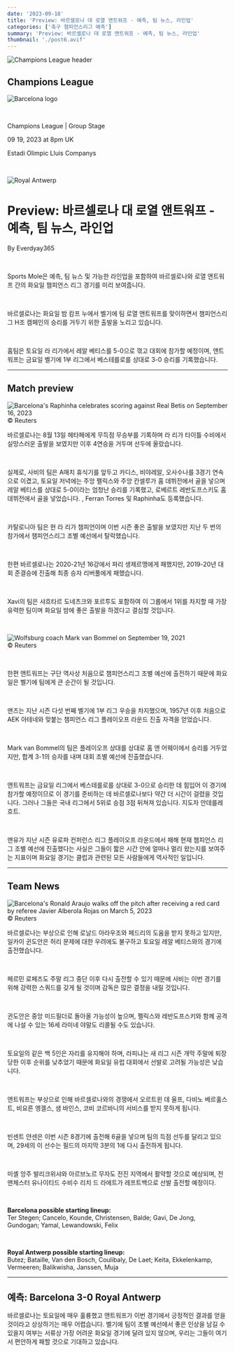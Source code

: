 ```yaml
---
date: '2023-09-18'
title: 'Preview: 바르셀로나 대 로열 앤트워프 - 예측, 팀 뉴스, 라인업'
categories: ['축구 챔피언스리그 예측']
summary: 'Preview: 바르셀로나 대 로열 앤트워프 - 예측, 팀 뉴스, 라인업'
thumbnail: './post6.avif'
---
```


![Champions League header](https://sm.imgix.net/19/40/cl-header.jpg?w=676&h=60&auto=compress,format&fit=clip 'Champions League header')

## Champions League

![Barcelona logo](https://sm.imgix.net/19/06/barlog.png?w=60&h=60&auto=compress,format&fit=clip 'Barcelona logo')

<br />

Champions League | Group Stage

09 19, 2023 at 8pm UK

Estadi Olimpic Lluis Companys

<br />

![Royal Antwerp](https://sm.imgix.net/23/29/antlog.png?w=60&h=60&auto=compress,format&fit=clip 'Royal Antwerp')

# Preview: 바르셀로나 대 로열 앤트워프 - 예측, 팀 뉴스, 라인업

By Everdyay365

<br />

Sports Mole은 예측, 팀 뉴스 및 가능한 라인업을 포함하여 바르셀로나와 로열 앤트워프 간의 화요일 챔피언스 리그 경기를 미리 보여줍니다.

<br />

바르셀로나는 화요일 밤 캄프 누에서 벨기에 팀 로열 앤트워프를 맞이하면서 챔피언스리그 H조 캠페인의 승리를 거두기 위한 출발을 노리고 있습니다.

<br />

홈팀은 토요일 라 리가에서 레알 베티스를 5-0으로 꺾고 대회에 참가할 예정이며, 앤트워프는 금요일 벨기에 1부 리그에서 베스테를로를 상대로 3-0 승리를 기록했습니다.

---

## Match preview

![Barcelona's Raphinha celebrates scoring against Real Betis on September 16, 2023](https://sm.imgix.net/23/37/barbet.JPG?w=640&h=480&auto=compress,format&fit=clip "Barcelona's Raphinha celebrates scoring against Real Betis on September 16, 2023")<br/>© Reuters

바르셀로나는 8월 13일 헤타페에게 무득점 무승부를 기록하며 라 리가 타이틀 수비에서 실망스러운 출발을 보였지만 이후 4연승을 거두며 선두에 올랐습니다.

<br />

실제로, 사비의 팀은 A매치 휴식기를 앞두고 카디스, 비야레알, 오사수나를 3경기 연속으로 이겼고, 토요일 저녁에는 주앙 펠릭스와 주앙 칸셀루가 홈 데뷔전에서 골을 넣으며 레알 베티스를 상대로 5-0이라는 엄청난 승리를 기록했고, 로베르트 레반도프스키도 홈 데뷔전에서 골을 넣었습니다. , Ferran Torres 및 Raphinha도 등록했습니다.

<br />

카탈로니아 팀은 현 라 리가 챔피언이며 이번 시즌 좋은 출발을 보였지만 지난 두 번의 참가에서 챔피언스리그 조별 예선에서 탈락했습니다.

<br />

한편 바르셀로나는 2020-21년 16강에서 파리 생제르맹에게 패했지만, 2019-20년 대회 준결승에 진출해 최종 승자 리버풀에게 패했습니다.

<br />

Xavi의 팀은 샤흐타르 도네츠크와 포르투도 포함하여 이 그룹에서 1위를 차지할 때 가장 유력한 팀이며 화요일 밤에 좋은 출발을 하겠다고 결심할 것입니다.

<br />

![Wolfsburg coach Mark van Bommel on September 19, 2021](https://sm.imgix.net/21/37/mark-van-bommel.jpg?w=640&h=480&auto=compress,format&fit=clip 'Wolfsburg coach Mark van Bommel on September 19, 2021')<br/>© Reuters

<br />

한편 앤트워프는 구단 역사상 처음으로 챔피언스리그 조별 예선에 출전하기 때문에 화요일은 벨기에 팀에게 큰 순간이 될 것입니다.

<br />

맨즈는 지난 시즌 다섯 번째 벨기에 1부 리그 우승을 차지했으며, 1957년 이후 처음으로 AEK 아테네와 맞붙는 챔피언스 리그 플레이오프 라운드 진출 자격을 얻었습니다.

<br />

Mark van Bommel의 팀은 플레이오프 상대를 상대로 홈 앤 어웨이에서 승리를 거두었지만, 합계 3-1의 승자를 내며 대회 조별 예선에 진출했습니다.

<br />

앤트워프는 금요일 리그에서 베스테를로를 상대로 3-0으로 승리한 데 힘입어 이 경기에 참가할 예정이므로 이 경기를 준비하는 데 바르셀로나보다 약간 더 시간이 걸렸을 것입니다. 그러나 그들은 국내 리그에서 5위로 승점 3점 뒤쳐져 있습니다. 지도자 안데를레흐트.

<br />

맨유가 지난 시즌 유로파 컨퍼런스 리그 플레이오프 라운드에서 패해 현재 챔피언스 리그 조별 예선에 진출했다는 사실은 그들이 짧은 시간 안에 얼마나 멀리 왔는지를 보여주는 지표이며 화요일 경기는 클럽과 관련된 모든 사람들에게 역사적인 일입니다.

---

## Team News

![Barcelona's Ronald Araujo walks off the pitch after receiving a red card by referee Javier Alberola Rojas on March 5, 2023](https://sm.imgix.net/23/10/ronald-araujo.jpg?w=640&h=480&auto=compress,format&fit=clip "Barcelona's Ronald Araujo walks off the pitch after receiving a red card by referee Javier Alberola Rojas on March 5, 2023")<br/>© Reuters

바르셀로나는 부상으로 인해 로날드 아라우조와 페드리의 도움을 받지 못하고 있지만, 일카이 귄도안은 허리 문제에 대한 우려에도 불구하고 토요일 레알 베티스와의 경기에 출전했습니다.

<br />

페르민 로페즈도 주말 리그 중단 이후 다시 출전할 수 있기 때문에 사비는 이번 경기를 위해 강력한 스쿼드를 갖게 될 것이며 감독은 많은 결정을 내릴 것입니다.

<br />

귄도안은 중앙 미드필더로 돌아올 가능성이 높으며, 펠릭스와 레반도프스키와 함께 공격에 나설 수 있는 16세 라미네 야말도 리콜될 수도 있습니다.

<br />

토요일의 같은 백 5인은 자리를 유지해야 하며, 라피냐는 새 리그 시즌 개막 주말에 퇴장당한 이후 순위를 낮추었기 때문에 화요일 유럽 대회에서 선발로 고려될 가능성은 낮습니다.

<br />

앤트워프는 부상으로 인해 바르셀로나와의 경쟁에서 오르트윈 데 울프, 다비노 베르훌스트, 비요른 엥겔스, 샘 바인스, 코비 코르바니의 서비스를 받지 못하게 됩니다.

<br />

빈센트 얀센은 이번 시즌 8경기에 출전해 6골을 넣으며 팀의 득점 선두를 달리고 있으며, 29세의 이 선수는 필드의 마지막 3분의 1에 다시 출전하게 됩니다.

<br />

미셸 앙주 발리크위샤와 아르브노르 무자도 전진 지역에서 활약할 것으로 예상되며, 전 맨체스터 유나이티드 수비수 리치 드 라에트가 레프트백으로 선발 출전할 예정이다.

<br />

**Barcelona possible starting lineup:**  
Ter Stegen; Cancelo, Kounde, Christensen, Balde; Gavi, De Jong, Gundogan; Yamal, Lewandowski, Felix

<br />

**Royal Antwerp possible starting lineup:**  
Butez; Bataille, Van den Bosch, Coulibaly, De Laet; Keita, Ekkelenkamp, Vermeeren; Balikwisha, Janssen, Muja

---

## 예측: Barcelona 3-0 Royal Antwerp

바르셀로나는 토요일에 매우 훌륭했고 앤트워프가 이번 경기에서 긍정적인 결과를 얻을 것이라고 상상하기는 매우 어렵습니다. 벨기에 팀이 조별 예선에서 좋은 인상을 남길 수 있을지 여부는 서류상 가장 어려운 화요일 경기에 달려 있지 않으며, 우리는 그들이 여기서 편안하게 패할 것으로 기대하고 있습니다.

<br />
